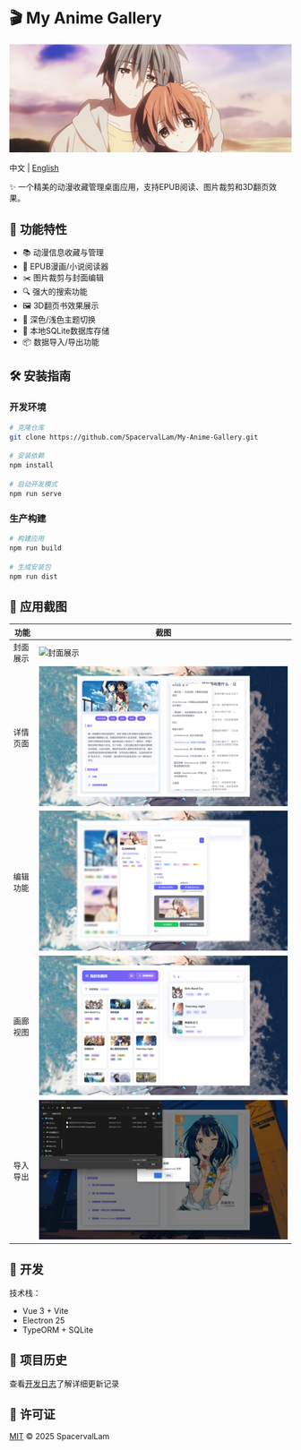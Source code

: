 # 🎬 My Anime Gallery

![Banner](public/images/banner.jpg)

中文 | [English](README.en.md)

✨ 一个精美的动漫收藏管理桌面应用，支持EPUB阅读、图片裁剪和3D翻页效果。

## 🌟 功能特性

- 📚 动漫信息收藏与管理
- 📖 EPUB漫画/小说阅读器
- ✂️ 图片裁剪与封面编辑
- 🔍 强大的搜索功能
- 🖼️ 3D翻页书效果展示
- 🌙 深色/浅色主题切换
- 💾 本地SQLite数据库存储
- 📦 数据导入/导出功能

## 🛠️ 安装指南

### 开发环境
```bash
# 克隆仓库
git clone https://github.com/SpacervalLam/My-Anime-Gallery.git

# 安装依赖
npm install

# 启动开发模式
npm run serve
```

### 生产构建
```bash
# 构建应用
npm run build

# 生成安装包
npm run dist
```

## 📸 应用截图

| 功能 | 截图 |
|------|------|
| 封面展示 | ![封面展示](docs/cover.png) |
| 详情页面 | ![详情页面](docs/detail.png) |
| 编辑功能 | ![编辑功能](docs/edit.png) |
| 画廊视图 | ![画廊视图](docs/gallery.png) |
| 导入导出 | ![导入导出](docs/port.png) |

## 🚀 开发

技术栈：
- Vue 3 + Vite
- Electron 25
- TypeORM + SQLite

## 📅 项目历史

查看[开发日志](CHANGELOG.md)了解详细更新记录

## 📜 许可证

[MIT](LICENSE) © 2025 SpacervalLam
